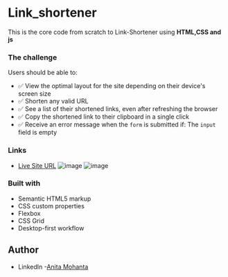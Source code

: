 # Link_shortener
This is the core code from scratch to Link-Shortener using **HTML,CSS and js**

### The challenge

Users should be able to:

- ✅ View the optimal layout for the site depending on their device's screen size
- ✅  Shorten any valid URL
- ✅  See a list of their shortened links, even after refreshing the browser
- ✅  Copy the shortened link to their clipboard in a single click
- ✅  Receive an error message when the `form` is submitted if: The `input` field is empty


### Links

- [Live Site URL](https://github.com/AnitaMohanta23/Link_shortener/)
  ![image](https://github.com/AnitaMohanta23/Link_shortener/assets/124444765/60af8f2c-2cbd-4a37-96e5-62c7ffc8de6b)
  ![image](https://github.com/AnitaMohanta23/Link_shortener/assets/124444765/0ecbc96f-e54a-47b7-910c-1e13a493ee09)

  


### Built with

- Semantic HTML5 markup
- CSS custom properties
- Flexbox
- CSS Grid
- Desktop-first workflow

## Author

- LinkedIn -[Anita Mohanta]( https://github.com/AnitaMohanta23)
